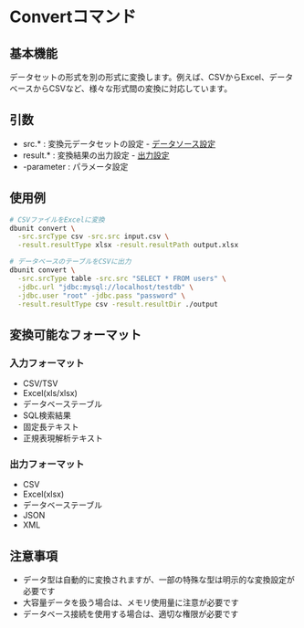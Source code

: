# Convertコマンド

## 基本機能
データセットの形式を別の形式に変換します。例えば、CSVからExcel、データベースからCSVなど、様々な形式間の変換に対応しています。

## 引数
* src.* : 変換元データセットの設定 - [データソース設定](../options/02-data-source.md)
* result.* : 変換結果の出力設定 - [出力設定](../options/03-result.md)
* -parameter : パラメータ設定

## 使用例
```bash
# CSVファイルをExcelに変換
dbunit convert \
  -src.srcType csv -src.src input.csv \
  -result.resultType xlsx -result.resultPath output.xlsx

# データベースのテーブルをCSVに出力
dbunit convert \
  -src.srcType table -src.src "SELECT * FROM users" \
  -jdbc.url "jdbc:mysql://localhost/testdb" \
  -jdbc.user "root" -jdbc.pass "password" \
  -result.resultType csv -result.resultDir ./output
```

## 変換可能なフォーマット
### 入力フォーマット
- CSV/TSV
- Excel(xls/xlsx)
- データベーステーブル
- SQL検索結果
- 固定長テキスト
- 正規表現解析テキスト

### 出力フォーマット
- CSV
- Excel(xlsx)
- データベーステーブル
- JSON
- XML

## 注意事項
- データ型は自動的に変換されますが、一部の特殊な型は明示的な変換設定が必要です
- 大容量データを扱う場合は、メモリ使用量に注意が必要です
- データベース接続を使用する場合は、適切な権限が必要です